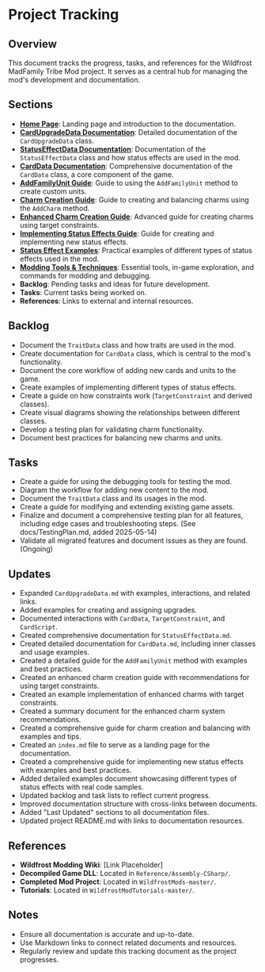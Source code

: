 # Project Tracking

## Overview
This document tracks the progress, tasks, and references for the Wildfrost MadFamily Tribe Mod project. It serves as a central hub for managing the mod's development and documentation.

## Sections
- **[Home Page](index.md)**: Landing page and introduction to the documentation.
- **[CardUpgradeData Documentation](CardUpgradeData.md)**: Detailed documentation of the `CardUpgradeData` class.
- **[StatusEffectData Documentation](StatusEffectData.md)**: Documentation of the `StatusEffectData` class and how status effects are used in the mod.
- **[CardData Documentation](CardData.md)**: Comprehensive documentation of the `CardData` class, a core component of the game.
- **[AddFamilyUnit Guide](AddFamilyUnit.md)**: Guide to using the `AddFamilyUnit` method to create custom units.
- **[Charm Creation Guide](CharmCreation.md)**: Guide to creating and balancing charms using the `AddCharm` method.
- **[Enhanced Charm Creation Guide](EnhancedCharmCreation.md)**: Advanced guide for creating charms using target constraints.
- **[Implementing Status Effects Guide](ImplementingStatusEffects.md)**: Guide for creating and implementing new status effects.
- **[Status Effect Examples](StatusEffectExamples.md)**: Practical examples of different types of status effects used in the mod.
- **[Modding Tools & Techniques](ModdingToolsAndTechniques.md)**: Essential tools, in-game exploration, and commands for modding and debugging.
- **Backlog**: Pending tasks and ideas for future development.
- **Tasks**: Current tasks being worked on.
- **References**: Links to external and internal resources.

## Backlog
- Document the `TraitData` class and how traits are used in the mod.
- Create documentation for `CardData` class, which is central to the mod's functionality.
- Document the core workflow of adding new cards and units to the game.
- Create examples of implementing different types of status effects.
- Create a guide on how constraints work (`TargetConstraint` and derived classes).
- Create visual diagrams showing the relationships between different classes.
- Develop a testing plan for validating charm functionality.
- Document best practices for balancing new charms and units.

## Tasks
- Create a guide for using the debugging tools for testing the mod.
- Diagram the workflow for adding new content to the mod.
- Document the `TraitData` class and its usages in the mod.
- Create a guide for modifying and extending existing game assets.
- Finalize and document a comprehensive testing plan for all features, including edge cases and troubleshooting steps. (See docs/TestingPlan.md, added 2025-05-14)
- Validate all migrated features and document issues as they are found. (Ongoing)

## Updates
- Expanded `CardUpgradeData.md` with examples, interactions, and related links.
- Added examples for creating and assigning upgrades.
- Documented interactions with `CardData`, `TargetConstraint`, and `CardScript`.
- Created comprehensive documentation for `StatusEffectData.md`.
- Created detailed documentation for `CardData.md`, including inner classes and usage examples.
- Created a detailed guide for the `AddFamilyUnit` method with examples and best practices.
- Created an enhanced charm creation guide with recommendations for using target constraints.
- Created an example implementation of enhanced charms with target constraints.
- Created a summary document for the enhanced charm system recommendations.
- Created a comprehensive guide for charm creation and balancing with examples and tips.
- Created an `index.md` file to serve as a landing page for the documentation.
- Created a comprehensive guide for implementing new status effects with examples and best practices.
- Added detailed examples document showcasing different types of status effects with real code samples.
- Updated backlog and task lists to reflect current progress.
- Improved documentation structure with cross-links between documents.
- Added "Last Updated" sections to all documentation files.
- Updated project README.md with links to documentation resources.

## References
- **Wildfrost Modding Wiki**: [Link Placeholder]
- **Decompiled Game DLL**: Located in `Reference/Assembly-CSharp/`.
- **Completed Mod Project**: Located in `WildfrostMods-master/`.
- **Tutorials**: Located in `WildfrostModTutorials-master/`.

## Notes
- Ensure all documentation is accurate and up-to-date.
- Use Markdown links to connect related documents and resources.
- Regularly review and update this tracking document as the project progresses.
